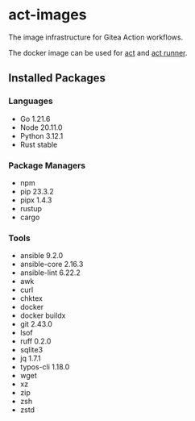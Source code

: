 # act-images

The image infrastructure for Gitea Action workflows.

The docker image can be used for [act](https://github.com/nektos/act) and [act runner](https://gitea.com/gitea/act_runner).

## Installed Packages

### Languages

- Go 1.21.6
- Node 20.11.0
- Python 3.12.1
- Rust stable

### Package Managers

- npm
- pip 23.3.2
- pipx 1.4.3
- rustup
- cargo

### Tools

- ansible 9.2.0
- ansible-core 2.16.3
- ansible-lint 6.22.2
- awk
- curl
- chktex
- docker
- docker buildx
- git 2.43.0
- lsof
- ruff 0.2.0
- sqlite3
- jq 1.7.1
- typos-cli 1.18.0
- wget
- xz
- zip
- zsh
- zstd
